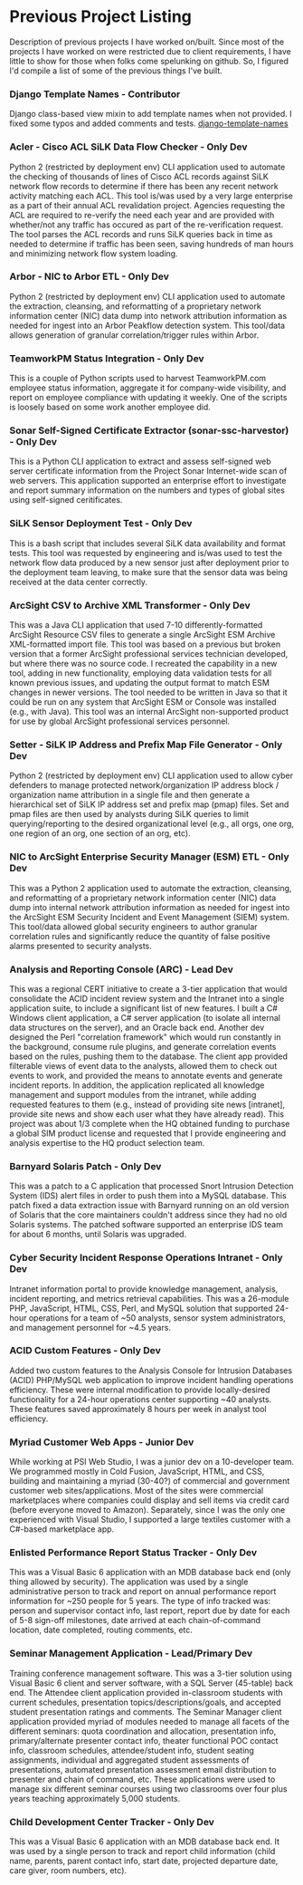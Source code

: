 # Previous Project Listing
Description of previous projects I have worked on/built. Since most of the projects I have worked on were restricted due to client requirements, I have little to show for those when folks come spelunking on github. So, I figured I'd compile a list of some of the previous things I've built.

### Django Template Names - Contributor
Django class-based view mixin to add template names when not provided. I fixed some typos and added comments and tests.
[django-template-names](https://github.com/phpdude/django-template-names)

### Acler - Cisco ACL SiLK Data Flow Checker - Only Dev
Python 2 (restricted by deployment env) CLI application used to automate the checking of thousands of lines of Cisco ACL records against SiLK network flow records to determine if there has been any recent network activity matching each ACL. This tool is/was used by a very large enterprise as a part of their annual ACL revalidation project. Agencies requesting the ACL are required to re-verify the need each year and are provided with whether/not any traffic has occured as part of the re-verification request. The tool parses the ACL records and runs SiLK queries back in time as needed to determine if traffic has been seen, saving hundreds of man hours and minimizing network flow system loading.

### Arbor - NIC to Arbor ETL - Only Dev
Python 2 (restricted by deployment env) CLI application used to automate the extraction, cleansing, and reformatting of a proprietary network information center (NIC) data dump into network attribution information as needed for ingest into an Arbor Peakflow detection system. This tool/data allows generation of granular correlation/trigger rules within Arbor.

### TeamworkPM Status Integration - Only Dev
This is a couple of Python scripts used to harvest TeamworkPM.com employee status information, aggregate it for company-wide visibility, and report on employee compliance with updating it weekly. One of the scripts is loosely based on some work another employee did.

### Sonar Self-Signed Certificate Extractor (sonar-ssc-harvestor) - Only Dev
This is a Python CLI application to extract and assess self-signed web server certificate information from the Project Sonar Internet-wide scan of web servers. This application supported an enterprise effort to investigate and report summary information on the numbers and types of global sites using self-signed ceritificates.

### SiLK Sensor Deployment Test - Only Dev
This is a bash script that includes several SiLK data availability and format tests. This tool was requested by engineering and is/was used to test the network flow data produced by a new sensor just after deployment prior to the deployment team leaving, to make sure that the sensor data was being received at the data center correctly.

### ArcSight CSV to Archive XML Transformer - Only Dev
This was a Java CLI application that used 7-10 differently-formatted ArcSight Resource CSV files to generate a single ArcSight ESM Archive XML-formatted import file. This tool was based on a previous but broken version that a former ArcSight professional services technician developed, but where there was no source code. I recreated the capability in a new tool, adding in new functionality, employing data validation tests for all known previous issues, and updating the output format to match ESM changes in newer versions. The tool needed to be written in Java so that it could be run on any system that ArcSight ESM or Console was installed (e.g., with Java). This tool was an internal ArcSight non-supported product for use by global ArcSight professional services personnel.

### Setter - SiLK IP Address and Prefix Map File Generator - Only Dev
Python 2 (restricted by deployment env) CLI application used to allow cyber defenders to manage protected network/organization IP address block / organization name attribution in a single file and then generate a hierarchical set of SiLK IP address set and prefix map (pmap) files. Set and pmap files are then used by analysts during SiLK queries to limit querying/reporting to the desired organizational level (e.g., all orgs, one org, one region of an org, one section of an org, etc).

### NIC to ArcSight Enterprise Security Manager (ESM) ETL - Only Dev
This was a Python 2 application used to automate the extraction, cleansing, and reformatting of a proprietary network information center (NIC) data dump into internal network attribution information as needed for ingest into the ArcSight ESM Security Incident and Event Management (SIEM) system. This tool/data allowed global security engineers to author granular correlation rules and significantly reduce the quantity of false positive alarms presented to security analysts.

### Analysis and Reporting Console (ARC) - Lead Dev
This was a regional CERT initiative to create a 3-tier application that would consolidate the ACID incident review system and the Intranet into a single application suite, to include a significant list of new features. I built a C# Windows client application, a C# server application (to isolate all internal data structures on the server), and an Oracle back end. Another dev designed the Perl "correlation framework" which would run constantly in the background, consume rule plugins, and generate correlation events based on the rules, pushing them to the database. The client app provided filterable views of event data to the analysts, allowed them to check out events to work, and provided the means to annotate events and generate incident reports. In addition, the application replicated all knowledge management and support modules from the intranet, while adding requested features to them (e.g., instead of providing site news [intranet], provide site news and show each user what they have already read). This project was about 1/3 complete when the HQ obtained funding to purchase a global SIM product license and requested that I provide engineering and analysis expertise to the HQ product selection team. 

### Barnyard Solaris Patch - Only Dev
This was a patch to a C application that processed Snort Intrusion Detection System (IDS) alert files in order to push them into a MySQL database. This patch fixed a data extraction issue with Barnyard running on an old version of Solaris that the core maintainers couldn't address since they had no old Solaris systems. The patched software supported an enterprise IDS team for about 6 months, until Solaris was upgraded.

### Cyber Security Incident Response Operations Intranet - Only Dev
Intranet information portal to provide knowledge management, analysis, incident reporting, and metrics retrieval capabilities. This was a 26-module PHP, JavaScript, HTML, CSS, Perl, and MySQL solution that supported 24-hour operations for a team of ~50 analysts, sensor system administrators, and management personnel for ~4.5 years.

### ACID Custom Features - Only Dev
Added two custom features to the Analysis Console for Intrusion Databases (ACID) PHP/MySQL web application to improve incident handling operations efficiency. These were internal modification to provide locally-desired functionality for a 24-hour operations center supporting ~40 analysts. These features saved approximately 8 hours per week in analyst tool efficiency.

### Myriad Customer Web Apps - Junior Dev
While working at PSI Web Studio, I was a junior dev on a 10-developer team. We programmed mostly in Cold Fusion, JavaScript, HTML, and CSS, building and maintaining a myriad (30-40?) of commercial and government customer web sites/applications. Most of the sites were commercial marketplaces where companies could display and sell items via credit card (before everyone moved to Amazon). Separately, since I was the only one experienced with Visual Studio, I supported a large textiles customer with a C#-based marketplace app.

### Enlisted Performance Report Status Tracker - Only Dev
This was a Visual Basic 6 application with an MDB database back end (only thing allowed by security). The application was used by a single administrative person to track and report on annual performance report information for ~250 people for 5 years. The type of info tracked was: person and supervisor contact info, last report, report due by date for each of 5-8 sign-off milestones, date arrived at each chain-of-command location, date completed, routing comments, etc.

### Seminar Management Application - Lead/Primary Dev
Training conference management software. This was a 3-tier solution using Visual Basic 6 client and server software, with a SQL Server (45-table) back end. The Attendee client application provided in-classroom students with current schedules, presentation topics/descriptions/goals, and accepted student presentation ratings and comments. The Seminar Manager client application provided myriad of modules needed to manage all facets of the different seminars: quota coordination and allocation, presentation info, primary/alternate presenter contact info, theater functional POC contact info, classroom schedules, attendee/student info, student seating assignments, individual and aggregated student assessments of presentations, automated presentation assessment email distribution to presenter and chain of command, etc. These applications were used to manage six different seminar courses using two classrooms over four plus years teaching approximately 5,000 students.

### Child Development Center Tracker - Only Dev
This was a Visual Basic 6 application with an MDB database back end. It was used by a single person to track and report child information (child name, parents, parent contact info, start date, projected departure date, care giver, room numbers, etc).
